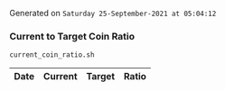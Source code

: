 Generated on `Saturday 25-September-2021 at 05:04:12`

### Current to Target Coin Ratio
`current_coin_ratio.sh`

Date|Current|Target|Ratio
---|---|---|---
